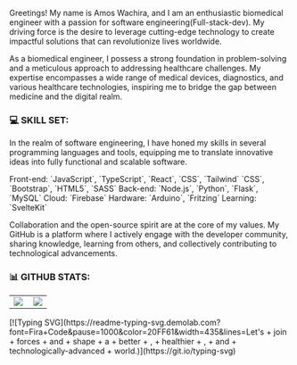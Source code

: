 
Greetings! My name is Amos Wachira, and I am an enthusiastic biomedical engineer with a passion for software engineering(Full-stack-dev). My driving force is the desire to leverage cutting-edge technology to create impactful solutions that can revolutionize lives worldwide.

As a biomedical engineer, I possess a strong foundation in problem-solving and a meticulous approach to addressing healthcare challenges. My expertise encompasses a wide range of medical devices, diagnostics, and various healthcare technologies, inspiring me to bridge the gap between medicine and the digital realm.

### 💻 SKILL SET:

In the realm of software engineering, I have honed my skills in several programming languages and tools, equipping me to translate innovative ideas into fully functional and scalable software.

<tr>Front-end: `JavaScript`, `TypeScript`, `React`, `CSS`, `Tailwind` `CSS`, `Bootstrap`, `HTML5`, `SASS`<tr>
<tr>Back-end: `Node.js`, `Python`, `Flask`, `MySQL`<tr>
<tr>Cloud: `Firebase`<tr>
<tr>Hardware: `Arduino`, `Fritzing`<tr>
<tr>Learning: `SvelteKit`<tr>


Collaboration and the open-source spirit are at the core of my values. My GitHub is a platform where I actively engage with the developer community, sharing knowledge, learning from others, and collectively contributing to technological advancements.
### 📊 GITHUB STATS:
<center>
  <table>
  <tr>
      <td><img  align="left" src="https://github-readme-stats.vercel.app/api?username=AMO15310&count_private=true&show_icons=true&theme=dark&layout=compact" /></td>
      <td><img  src="https://github-readme-streak-stats.herokuapp.com/?user=15310&theme=dark" /></td>    
     
  </tr>   
  </table>
</center>
[![Typing SVG](https://readme-typing-svg.demolab.com?font=Fira+Code&pause=1000&color=20FF61&width=435&lines=Let's + join + forces + and + shape +  a + better + , +  healthier + , +  and +  technologically-advanced  + world.)](https://git.io/typing-svg)

